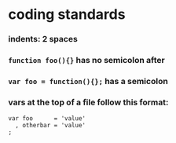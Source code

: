 coding standards
==========

### indents: 2 spaces

### `function foo(){}` has no semicolon after

### `var foo = function(){};` has a semicolon

### vars at the top of a file follow this format:

    var foo      = 'value'
      , otherbar = 'value'
    ;
